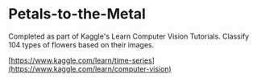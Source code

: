 # Petals-to-the-Metal

Completed as part of Kaggle's Learn Computer Vision Tutorials. Classify 104 types of flowers based on their images. 

[https://www.kaggle.com/learn/time-series](https://www.kaggle.com/learn/computer-vision)
